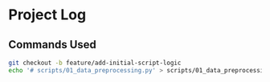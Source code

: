 # Project Log
## Commands Used
```bash
git checkout -b feature/add-initial-script-logic
echo '# scripts/01_data_preprocessing.py' > scripts/01_data_preprocessing.py
```
